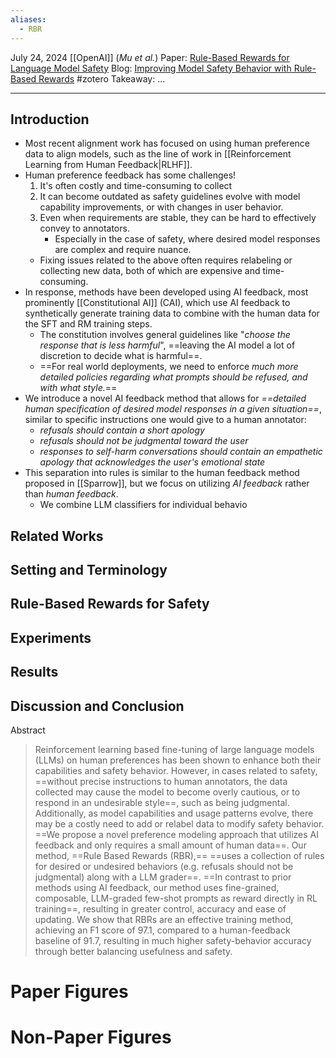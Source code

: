 ```yaml
---
aliases:
  - RBR
---
```

July 24, 2024
[[OpenAI]] (*Mu et al.*)
Paper: [Rule-Based Rewards for Language Model Safety](https://cdn.openai.com/rule-based-rewards-for-language-model-safety.pdf)
Blog: [Improving Model Safety Behavior with Rule-Based Rewards](https://openai.com/index/improving-model-safety-behavior-with-rule-based-rewards/)
#zotero 
Takeaway: ...

---

## Introduction
- Most recent alignment work has focused on using human preference data to align models, such as the line of work in [[Reinforcement Learning from Human Feedback|RLHF]].
- Human preference feedback has some challenges!
	1. It's often costly and time-consuming to collect
	2. It can become outdated as safety guidelines evolve with model capability improvements, or with changes in user behavior.
	3. Even when requirements are stable, they can be hard to effectively convey to annotators.
		- Especially in the case of safety, where desired model responses are complex and require nuance.
	- Fixing issues related to the above often requires relabeling or collecting new data, both of which are expensive and time-consuming.
- In response, methods have been developed using AI feedback, most prominently [[Constitutional AI]] (CAI), which use AI feedback to synthetically generate training data to combine with the human data for the SFT and RM training steps.
	- The constitution involves general guidelines like "*choose the response that is less harmful*", ==leaving the AI model a lot of discretion to decide what is harmful==.
	- ==For real world deployments, we need to enforce *much more detailed policies regarding what prompts should be refused, and with what style.*==
- We introduce a novel AI feedback method that allows for *==detailed human specification of desired model responses in a given situation==*, similar to specific instructions one would give to a human annotator:
	- *refusals should contain a short apology*
	- *refusals should not be judgmental toward the user*
	- *responses to self-harm conversations should contain an empathetic apology that acknowledges the user's emotional state*
- This separation into rules is similar to the human feedback method proposed in [[Sparrow]], but we focus on utilizing *AI feedback* rather than *human feedback*. 
	- We combine LLM classifiers for individual behavio

## Related Works


## Setting and Terminology


## Rule-Based Rewards for Safety


## Experiments


## Results


## Discussion and Conclusion





Abstract
> Reinforcement learning based fine-tuning of large language models (LLMs) on human preferences has been shown to enhance both their capabilities and safety behavior. However, in cases related to safety, ==without precise instructions to human annotators, the data collected may cause the model to become overly cautious, or to respond in an undesirable style==, such as being judgmental. Additionally, as model capabilities and usage patterns evolve, there may be a costly need to add or relabel data to modify safety behavior. ==We propose a novel preference modeling approach that utilizes AI feedback and only requires a small amount of human data==. Our method, ==Rule Based Rewards (RBR),== ==uses a collection of rules for desired or undesired behaviors (e.g. refusals should not be judgmental) along with a LLM grader==. ==In contrast to prior methods using AI feedback, our method uses fine-grained, composable, LLM-graded few-shot prompts as reward directly in RL training==, resulting in greater control, accuracy and ease of updating. We show that RBRs are an effective training method, achieving an F1 score of 97.1, compared to a human-feedback baseline of 91.7, resulting in much higher safety-behavior accuracy through better balancing usefulness and safety.


# Paper Figures


# Non-Paper Figures
